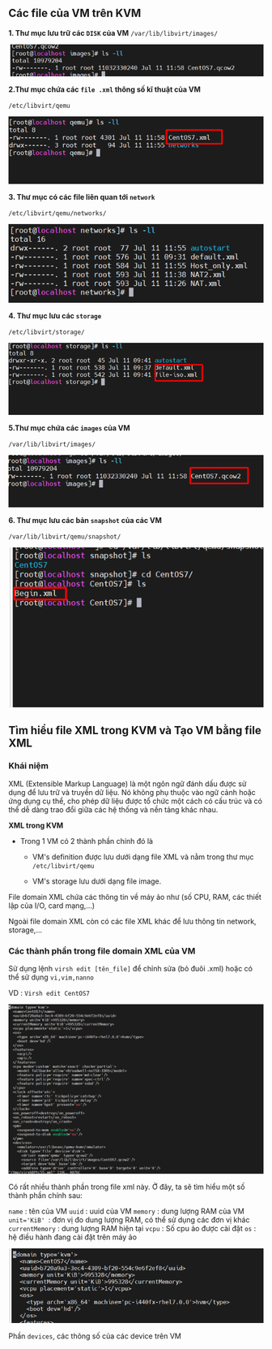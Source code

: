 ## Các file của VM trên KVM

**1. Thư mục lưu trữ các `DISK` của VM**
`/var/lib/libvirt/images/`

![Alt text](image-56.png)


**2.Thư mục chứa các `file .xml` thông số kĩ thuật của VM**

`/etc/libvirt/qemu`


![Alt text](image-57.png)



**3. Thư mục có các file liên quan tới `network`**

`/etc/libvirt/qemu/networks/`


![Alt text](image-58.png)


**4. Thư mục lưu các `storage`**

`/etc/libvirt/storage/`


![Alt text](image-59.png)


**5.Thư mục chứa các `images` của VM**

`/var/lib/libvirt/images/`


![Alt text](image-60.png)


**6. Thư mục lưu các bản `snapshot` của các VM**

`/var/lib/libvirt/qemu/snapshot/`


![Alt text](image-61.png)



## Tìm hiểu file XML trong KVM và Tạo VM bằng file XML

###  Khái niệm
XML (Extensible Markup Language) là một ngôn ngữ đánh dấu được sử dụng để lưu trữ và truyền dữ liệu. Nó không phụ thuộc vào ngữ cảnh hoặc ứng dụng cụ thể, cho phép dữ liệu được tổ chức một cách có cấu trúc và có thể dễ dàng trao đổi giữa các hệ thống và nền tảng khác nhau.

**XML trong KVM**

- Trong 1 VM có 2 thành phần chính đó là 
    * VM's definition được lưu dưới dạng file XML và nằm trong thư mục `/etc/libvirt/qemu`

    * VM's storage lưu dưới dạng file image.

File domain XML chứa các thông tin về máy ảo như (số CPU, RAM, các thiết lập của I/O, card mạng,...)

Ngoài file domain XML còn có các file XML khác để lưu thông tin network, storage,...

### Các thành phần trong file domain XML của VM

Sử dụng lệnh `virsh edit [tên_file]` để chỉnh sửa (bỏ đuôi .xml) hoặc có thể sử dụng `vi,vim,nanno`

VD : `Virsh edit CentOS7`


![Alt text](image-62.png)


Có rất nhiều thành phần trong file xml này. Ở đây, ta sẽ tìm hiểu một số thành phần chính sau:

`name` : tên của VM
`uuid` : uuid của VM
`memory` : dung lượng RAM của VM
`unit='KiB' `: đơn vị đo dung lượng RAM, có thể sử dụng các đơn vị khác
`currentMemory` : dung lượng RAM hiện tại
`vcpu` : Số cpu ảo được cài đặt
`os` : hệ điều hành đang cài đặt trên máy ảo


![Alt text](image-63.png)


Phần `devices`, các thông số của các device trên VM

